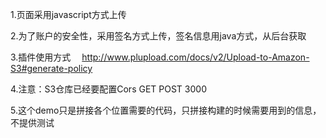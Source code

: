 1.页面采用javascript方式上传

2.为了账户的安全性，采用签名方式上传，签名信息用java方式，从后台获取

3.插件使用方式
　http://www.plupload.com/docs/v2/Upload-to-Amazon-S3#generate-policy
 
4.注意：S3仓库已经要配置Cors
 <CORSConfiguration>
    <CORSRule>
        <AllowedOrigin>*</AllowedOrigin>
        <AllowedHeader>*</AllowedHeader>
        <AllowedMethod>GET</AllowedMethod>
        <AllowedMethod>POST</AllowedMethod>
        <MaxAgeSeconds>3000</MaxAgeSeconds>
    </CORSRule>
  </CORSConfiguration>
  
5.这个demo只是拼接各个位置需要的代码，只拼接构建的时候需要用到的信息，不提供测试
